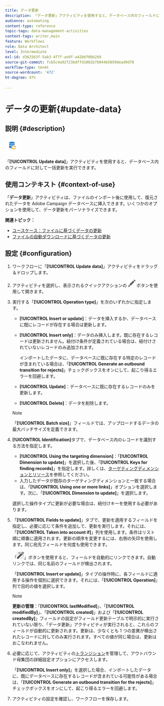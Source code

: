 ```yaml
---
title: データ更新
description: 「データ更新」アクティビティを使用すると、データベース内のフィールドに対して一括更新を実行できます。
audience: automating
content-type: reference
topic-tags: data-management-activities
context-tags: writer,main
feature: Workflows
role: Data Architect
level: Intermediate
exl-id: d362563f-5ab3-4f7f-ae9f-a42b6f0bb2b9
source-git-commit: fcb5c4a92f23bdffd1082b7b044b5859dead9d70
workflow-type: tm+mt
source-wordcount: '472'
ht-degree: 97%

---
```


# データの更新{#update-data}

## 説明 {#description}

![](assets/data_update.png)

「**[!UICONTROL Update data]**」アクティビティを使用すると、データベース内のフィールドに対して一括更新を実行できます。

## 使用コンテキスト {#context-of-use}

「**データ更新**」アクティビティは、ファイルのインポート後に使用して、復元されたデータを Adobe Campaign データベースに挿入できます。いくつかのオプションを使用して、データ更新をパーソナライズできます。

**関連トピック：**

* [ユースケース：ファイルに基づくデータの更新](../../automating/using/update-database-file.md)
* [ファイルの自動ダウンロードに基づくデータの更新](../../automating/using/update-data-automatic-download.md)

## 設定 {#configuration}

1. ワークフローに「**[!UICONTROL Update data]**」アクティビティをドラッグ＆ドロップします。
1. アクティビティを選択し、表示されるクイックアクションの ![](assets/edit_darkgrey-24px.png) ボタンを使用して開きます。
1. 実行する「**[!UICONTROL Operation type]**」を次のいずれかに指定します。

   * **[!UICONTROL Insert or update]**：データを挿入するか、データベースに既にレコードが存在する場合は更新します。
   * **[!UICONTROL Insert only]**：データのみ挿入します。既に存在するレコードは更新されません。紐付け条件が定義されている場合は、紐付けされていないレコードのみ追加されます。

     インポートしたデータに、データベースに既に存在する特定のレコードが含まれている場合は、「**[!UICONTROL Generate an outbound transition for rejects]**」チェックボックスをオンにして、起こり得るエラーを回避します。

   * **[!UICONTROL Update]**：データベースに既に存在するレコードのみを更新します。
   * **[!UICONTROL Delete]**：データを削除します。

   >[!NOTE]
   >
   >「**[!UICONTROL Batch size]**」フィールドでは、アップロードするデータの最大バッチサイズを定義できます。

1. **[!UICONTROL Identification]**&#x200B;タブで、データベース内のレコードを識別する方法を指定します。

   * **[!UICONTROL Using the targeting dimension]**：「**[!UICONTROL Dimension to update]**」を選択した後、「**[!UICONTROL Keys for finding records]**」を指定します。詳しくは、[ターゲティングディメンションとリソース](../../automating/using/query.md#targeting-dimensions-and-resources)を参照してください。
   * 入力したデータが既存のターゲティングディメンションと一致する場合は、「**[!UICONTROL Using one or more links]**」オプションを選択します。次に、「**[!UICONTROL Dimension to update]**」を選択します。

   選択した操作タイプに更新が必要な場合は、紐付けキーを使用する必要があります。

1. 「**[!UICONTROL Fields to update]**」タブで、更新を適用するフィールドを指定し、必要に応じて条件を追加して、更新を実行します。それには、「**[!UICONTROL Taken into account if]**」列を使用します。条件はリスト順に順番に適用されます。更新の順序を変更するには、右側の矢印を使用します。同じ宛先フィールドを何度も使用できます。

   「![](assets/wkf_magic_wand-24px.png)」ボタンを使用すると、フィールドを自動的にリンクできます。自動リンクでは、同じ名前のフィールドが検出されます。

   「**[!UICONTROL Insert or update]**」タイプの操作時に、各フィールドに適用する操作を個別に選択できます。それには、「**[!UICONTROL Operation]**」列で目的の値を選択します。

   >[!NOTE]
   >
   >**更新の管理**：「**[!UICONTROL lastModified]**」、「**[!UICONTROL modifiedBy]**」、「**[!UICONTROL created]**」および「**[!UICONTROL createdBy]**」フィールドの設定がフィールド更新テーブルで明示的に実行されていない限り、「データ更新」アクティビティが実行されると、これらのフィールドが自動的に更新されます。更新は、少なくとも 1 つの差異が検出されたレコードに対してのみ実行されます。すべての値が同じ場合は、更新はおこなわれません。

1. 必要に応じて、アクティビティの[トランジション](../../automating/using/activity-properties.md)を管理して、アウトバウンド母集団の詳細設定オプションにアクセスします。

   「**[!UICONTROL Insert only]**」を選択した場合、インポートしたデータに、既にデータベースに存在するレコードが含まれている可能性がある場合は、「**[!UICONTROL Generate an outbound transition for the rejects]**」チェックボックスをオンにして、起こり得るエラーを回避します。

1. アクティビティの設定を確認し、ワークフローを保存します。
